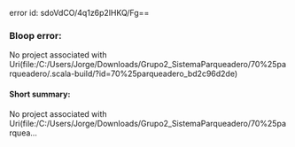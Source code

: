 error id: sdoVdCO/4q1z6p2lHKQ/Fg==
### Bloop error:

No project associated with Uri(file:/C:/Users/Jorge/Downloads/Grupo2_SistemaParqueadero/70%25parqueadero/.scala-build/?id=70%25parqueadero_bd2c96d2de)
#### Short summary: 

No project associated with Uri(file:/C:/Users/Jorge/Downloads/Grupo2_SistemaParqueadero/70%25parquea...